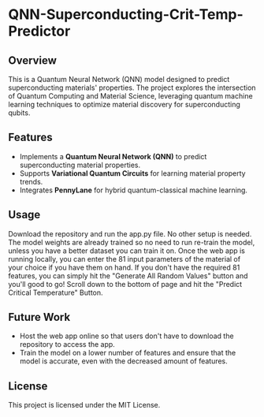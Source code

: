 # QNN-Superconducting-Crit-Temp-Predictor


## Overview
This is a Quantum Neural Network (QNN) model designed to predict superconducting materials' properties. The project explores the intersection of Quantum Computing and Material Science, leveraging quantum machine learning techniques to optimize material discovery for superconducting qubits.

## Features
- Implements a **Quantum Neural Network (QNN)** to predict superconducting material properties.
- Supports **Variational Quantum Circuits** for learning material property trends.
- Integrates **PennyLane** for hybrid quantum-classical machine learning.

## Usage
Download the repository and run the app.py file. No other setup is needed. The model weights are already trained so no need to run re-train the model, unless you have a better dataset you can train it on.
Once the web app is running locally, you can enter the 81 input parameters of the material of your choice if you have them on hand. If you don't have the required 81 features, you can simply hit the "Generate All Random Values" button and you'll good to go! Scroll down to the bottom of page and hit the "Predict Critical Temperature" Button. 



## Future Work
- Host the web app online so that users don't have to download the repository to access the app.
- Train the model on a lower number of features and ensure that the model is accurate, even with the decreased amount of features.

## License
This project is licensed under the MIT License.


